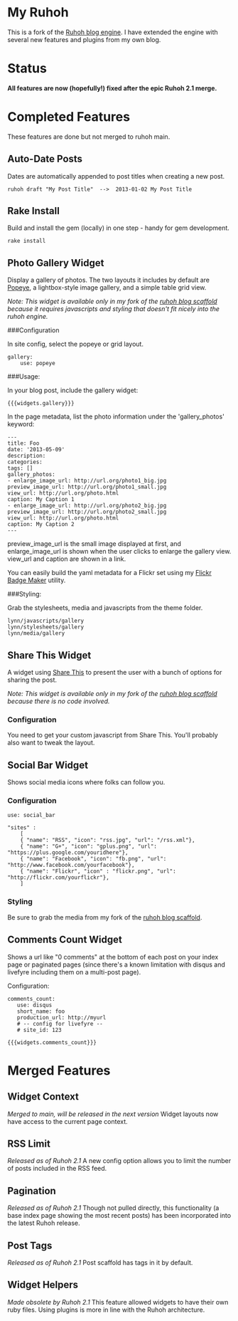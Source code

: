 # My Ruhoh

This is a fork of the [Ruhoh blog engine](http://ruhoh.com).  I have extended the engine with several new features and plugins from my own blog.

# Status

**All features are now (hopefully!) fixed after the epic Ruhoh 2.1 merge.**

# Completed Features

These features are done but not merged to ruhoh main.

## Auto-Date Posts

Dates are automatically appended to post titles when creating a new post.

    ruhoh draft "My Post Title"  -->  2013-01-02 My Post Title

## Rake Install

Build and install the gem (locally) in one step - handy for gem development.

	rake install

## Photo Gallery Widget

Display a gallery of photos.  The two layouts it includes by default are [Popeye](http://dev.herr-schuessler.de/jquery/popeye/), a lightbox-style image gallery, and a simple table grid view.

*Note: This widget is available only in my fork of the [ruhoh blog scaffold](https://github.com/lynnfaraday/blog) because it requires javascripts and styling that doesn't fit nicely into the ruhoh engine.* 

###Configuration

In site config, select the popeye or grid layout.

	gallery:
     	use: popeye

###Usage:

In your blog post, include the gallery widget:

	{{{widgets.gallery}}}
	
In the page metadata, list the photo information under the 'gallery_photos' keyword:

	---
	title: Foo
	date: '2013-05-09'
	description:
	categories:
	tags: []
	gallery_photos:
	- enlarge_image_url: http://url.org/photo1_big.jpg
  	preview_image_url: http://url.org/photo1_small.jpg
  	view_url: http://url.org/photo.html
  	caption: My Caption 1
	- enlarge_image_url: http://url.org/photo2_big.jpg
  	preview_image_url: http://url.org/photo2_small.jpg
  	view_url: http://url.org/photo.html
  	caption: My Caption 2
	---

preview_image_url is the small image displayed at first, and enlarge_image_url is shown when the user clicks to enlarge the gallery view.  view_url and caption are shown in a link.

You can easily build the yaml metadata for a Flickr set using my [Flickr Badge Maker](https://github.com/lynnfaraday/Flickr_Badge_Maker) utility.

###Styling:

Grab the stylesheets, media and javascripts from the theme folder.

    lynn/javascripts/gallery
    lynn/stylesheets/gallery
    lynn/media/gallery

## Share This Widget

A widget using [Share This](http://sharethis.com/) to present the user with a bunch of options for sharing the post.

*Note: This widget is available only in my fork of the [ruhoh blog scaffold](https://github.com/lynnfaraday/blog) because there is no code involved.* 

### Configuration

You need to get your custom javascript from Share This.   You'll probably also want to tweak the layout. 

## Social Bar Widget

Shows social media icons where folks can follow you.

### Configuration

	use: social_bar

	"sites" : 
    	[    
    	{ "name": "RSS", "icon": "rss.jpg", "url": "/rss.xml"},
    	{ "name": "G+", "icon": "gplus.png", "url": "https://plus.google.com/youridhere"},
    	{ "name": "Facebook", "icon": "fb.png", "url": "http://www.facebook.com/yourfacebook"},
    	{ "name": "Flickr", "icon" : "flickr.png", "url": "http://flickr.com/yourflickr"},
    	]

### Styling

Be sure to grab the media from my fork of the [ruhoh blog scaffold](https://github.com/lynnfaraday/blog).


## Comments Count Widget

Shows a url like "0 comments" at the bottom of each post on your index page or paginated pages (since there's a known limitation with disqus and livefyre including them on a multi-post page).

Configuration:

    comments_count:
       use: disqus
       short_name: foo
       production_url: http://myurl
       # -- config for livefyre --
       # site_id: 123

    {{{widgets.comments_count}}}

# Merged Features

## Widget Context
*Merged to main, will be released in the next version*
Widget layouts now have access to the current page context.
	
## RSS Limit 
*Released as of Ruhoh 2.1*
A new config option allows you to limit the number of posts included in the RSS feed.  

## Pagination
*Released as of Ruhoh 2.1*
Though not pulled directly, this functionality (a base index page showing the most recent posts) has been incorporated into the latest Ruhoh release.

## Post Tags
*Released as of Ruhoh 2.1*
Post scaffold has tags in it by default.

## Widget Helpers
*Made obsolete by Ruhoh 2.1*
This feature allowed widgets to have their own ruby files.  Using plugins is more in line with the Ruhoh architecture.


